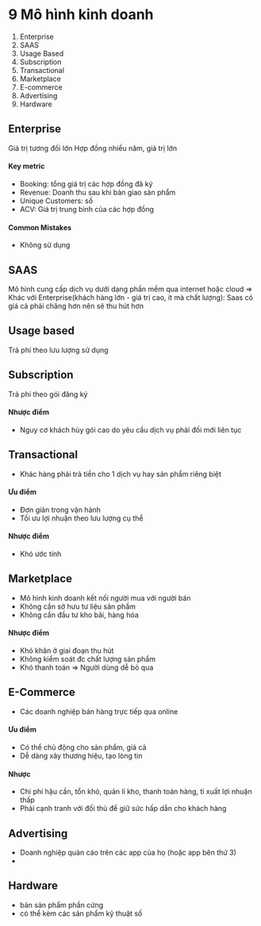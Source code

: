 # 9 Mô hình kinh doanh
1. Enterprise
1. SAAS
1. Usage Based
4. Subscription
1. Transactional
1. Marketplace
1. E-commerce
1. Advertising
1. Hardware

## Enterprise

Giá trị tương đối lớn
Hợp đồng nhiều năm, giá trị lớn

#### Key metric
- Booking: tổng giá trị các hợp đồng đã ký
- Revenue: Doanh thu sau khi bàn giao sản phẩm
- Unique Customers: số 
- ACV: Giá trị trung bình của các hợp đồng
#### Common Mistakes
- Không sử dụng

## SAAS

Mô hình cung cấp dịch vụ dưới dạng phần mềm qua internet hoặc cloud
=> Khác với Enterprise(khách hàng lớn - giá trị cao, ít mà chất lượng): Saas có giá cả phải chăng hơn nên sẽ thu hút hơn


## Usage based
Trả phí theo lưu lượng sử dụng

## Subscription
Trả phí theo gói đăng ký

#### Nhược điểm
- Nguy cơ khách hủy gói cao do yêu cầu dịch vụ phải đối mới liên tục

## Transactional 
- Khác hàng phải trả tiền cho 1 dịch vụ hay sản phẩm riêng biệt
#### Ưu điểm
- Đơn giản trong vận hành
- Tối ưu lợi nhuận theo lưu lượng cụ thể
#### Nhược điểm
- Khó ước tính


## Marketplace
- Mô hình kinh doanh kết nối người mua với người bán
- Không cần sở hưu tư liệu sản phẩm
- Không cần đầu tư kho bãi, hàng hóa

#### Nhược điểm
- Khó khăn ở giai đoạn thu hút
- Không kiểm soát đc chất lượng sản phẩm
- Khó thanh toán => Người dùng dễ bỏ qua

## E-Commerce
- Các doanh nghiệp bán hàng trực tiếp qua online

#### Ưu điểm
- Có thể chủ động cho sản phẩm, giá cả
- Dễ dàng xây thương hiệu, tạo lòng tin

#### Nhược
- Chi phí hậu cần, tổn khó, quản lí kho, thanh toán hàng, tỉ xuất lợi nhuận thấp
- Phải cạnh tranh với đối thủ để giữ sức hấp dẫn cho khách hàng

## Advertising 
- Doanh nghiệp quản cáo trên các app của họ (hoặc app bên thứ 3)
- 

## Hardware
- bản sản phẩm phần cứng
- có thể kèm các sản phẩm kỹ thuật số

